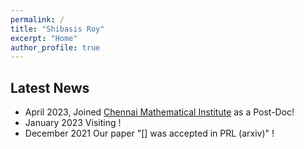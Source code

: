 ```yaml
---
permalink: /
title: "Shibasis Roy"
excerpt: "Home"
author_profile: true
---
```





## Latest News

- April 2023, Joined  [Chennai Mathematical Institute](https://www.cmi.ac.in) as a Post-Doc!
- January 2023 Visiting []()!
- December 2021 Our paper "[] was accepted in PRL (arxiv)" !
